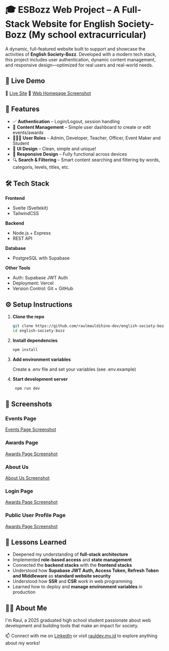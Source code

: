 # 🎓 ESBozz Web Project – A Full-Stack Website for English Society-Bozz (My school extracurricular)

A dynamic, full-featured website built to support and showcase the activities of **English Society-Bozz**. Developed with a modern tech stack, this project includes user authentication, dynamic content management, and responsive design—optimized for real users and real-world needs.


## 🚀 Live Demo

🔗 [Live Site](https://english-society-bozz.vercel.app)
📸 [Web Homepage Screenshot](/docs/previews/Homepage-Preview.webp)


## 🧠 Features

- ✅ **Authentication** – Login/Logout, session handling
- 📝 **Content Management** – Simple user dashboard to create or edit events/awards
- 🧑‍🤝‍🧑 **User Roles** – Admin, Developer, Teacher, Officer, Event Maker and Student
- 📱 **UI Design** – Clean, simple and unique!
- 📱 **Responsive Design** – Fully functional across devices
- 🔍 **Search & Filtering** – Smart content searching and filtering by words, categoris, levels, titles, etc.


## 🛠️ Tech Stack

**Frontend**  
- Svelte (Sveltekit)
- TailwindCSS

**Backend**  
- Node.js + Express
- REST API

**Database**  
- PostgreSQL with Supabase

**Other Tools**  
- Auth: Supabase JWT Auth  
- Deployment: Vercel
- Version Control: Git + GitHub

## ⚙️ Setup Instructions

1. **Clone the repo**
   ```bash
   git clone https://github.com/raulmauldihino-dev/english-society-bozz.git
   cd english-society-bozz

2. **Install dependencies**
    ```bash
    npm install

3. **Add environment variables**

    Create a .env file and set your variables (see .env.example)

4. **Start development server**
   ```bash
    npm run dev

## 📸 Screenshots
### Events Page
[Events Page Screenshot](/docs/previews/Event-Page-Preview.webp)

### Awards Page
[Awards Page Screenshot](/docs/previews/Awards-Page-Preview.webp)

### About Us
[About Us Screenshot](/docs/previews/About-Us-Page-Preview.webp)

### Login Page
[Awards Page Screenshot](/docs/previews/Login-Page-Preview.webp)

### Public User Profile Page
[Awards Page Screenshot](/docs/previews/Public-Profile-Preview.webp)

	
## 📌 Lessons Learned
- Deepened my understanding of **full-stack architecture**
- Implemented **role-based access** and **state management**
- Connected the **backend stacks** with the **frontend stacks**
- Understood how **Supabase JWT Auth, Access Token, Refresh Token and Middleware** as **standard website security**
- Understood how **SSR** and **CSR** work in web programming
- Learned how to deploy and **manage environment variables** in production

## 🙋‍♀️ About Me

I'm Raul, a 2025 graduated high school student passionate about web development and building tools that make an impact for society. 

📫 Connect with me on [LinkedIn](https://linkedin.com/in/raulahmadm) or visit [rauldev.my.id](https://rauldev.my.id) to explore anything about my works!
